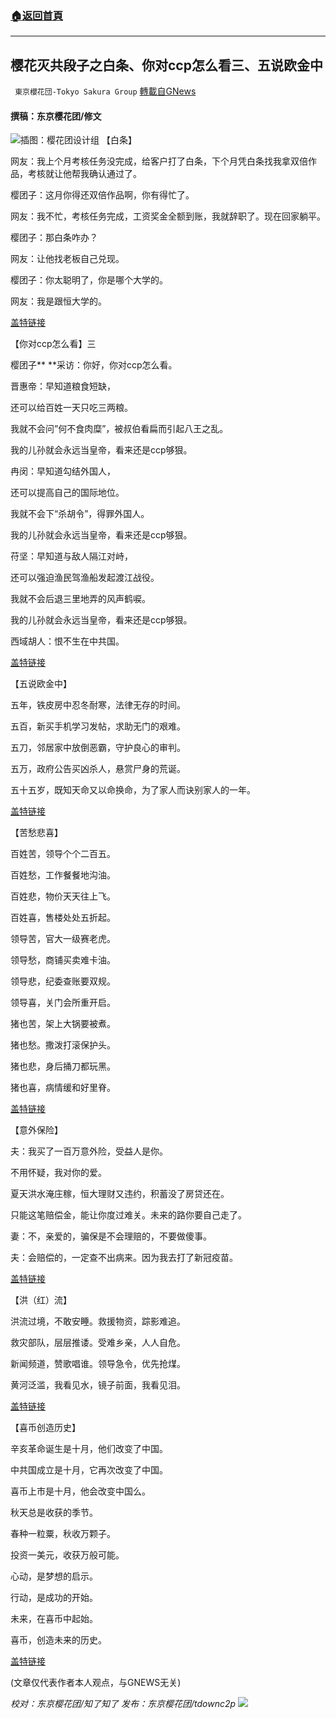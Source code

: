 ###  [:house:返回首頁](https://github.com/ourhimalayas/txt)
---


## 樱花灭共段子之白条、你对ccp怎么看三、五说欧金中
` 東京櫻花団-Tokyo Sakura Group` [轉載自GNews](https://gnews.org/zh-hans/1600508/)

#### 撰稿：东京樱花团/修文
![](https://assets.gnews.org/wp-content/uploads/2021/10/3424.jpg)插图：樱花团设计组
【白条】

网友：我上个月考核任务没完成，给客户打了白条，下个月凭白条找我拿双倍作品，考核就让他帮我确认通过了。

樱团子：这月你得还双倍作品啊，你有得忙了。

网友：我不忙，考核任务完成，工资奖金全额到账，我就辞职了。现在回家躺平。

樱团子：那白条咋办？

网友：让他找老板自己兑现。

樱团子：你太聪明了，你是哪个大学的。

网友：我是跟恒大学的。

[盖特链接](https://www.gettr.com/post/pe2w4e26dd)

【你对ccp怎么看】三

樱团子** **采访：你好，你对ccp怎么看。

晋惠帝：早知道粮食短缺，

还可以给百姓一天只吃三两粮。

我就不会问”何不食肉糜”，被叔伯看扁而引起八王之乱。

我的儿孙就会永远当皇帝，看来还是ccp够狠。

冉闵：早知道勾结外国人，

还可以提高自己的国际地位。

我就不会下“杀胡令”，得罪外国人。

我的儿孙就会永远当皇帝，看来还是ccp够狠。

苻坚：早知道与敌人隔江对峙，

还可以强迫渔民驾渔船发起渡江战役。

我就不会后退三里地弄的风声鹤唳。

我的儿孙就会永远当皇帝，看来还是ccp够狠。

西域胡人：恨不生在中共国。

[盖特链接](https://www.gettr.com/post/pe49ujae1c)

【五说欧金中】

五年，铁皮房中忍冬耐寒，法律无存的时间。

五百，新买手机学习发帖，求助无门的艰难。

五刀，邻居家中放倒恶霸，守护良心的审判。

五万，政府公告买凶杀人，悬赏尸身的荒诞。

五十五岁，既知天命又以命换命，为了家人而诀别家人的一年。

[盖特链接](https://www.gettr.com/post/pe5hojc020)

【苦愁悲喜】

百姓苦，领导个个二百五。

百姓愁，工作餐餐地沟油。

百姓悲，物价天天往上飞。

百姓喜，售楼处处五折起。

领导苦，官大一级赛老虎。

领导愁，商铺买卖难卡油。

领导悲，纪委查账要双规。

领导喜，关门会所重开启。

猪也苦，架上大锅要被煮。

猪也愁。撒泼打滚保护头。

猪也悲，身后捅刀都玩黑。

猪也喜，病情缓和好里脊。

[盖特链接](https://www.gettr.com/post/pe8hjua5be)

【意外保险】

夫：我买了一百万意外险，受益人是你。

不用怀疑，我对你的爱。

夏天洪水淹庄稼，恒大理财又违约，积蓄没了房贷还在。

只能这笔赔偿金，能让你度过难关。未来的路你要自己走了。

妻：不，亲爱的，骗保是不会理赔的，不要做傻事。

夫：会赔偿的，一定查不出病来。因为我去打了新冠疫苗。

[盖特链接](https://www.gettr.com/post/peaz9ead9f)

【洪（红）流】

洪流过境，不敢安睡。救援物资，踪影难追。

救灾部队，层层推诿。受难乡亲，人人自危。

新闻频道，赞歌唱谁。领导急令，优先抢煤。

黄河泛滥，我看见水，镜子前面，我看见泪。

[盖特链接](https://www.gettr.com/post/pdl79kbcf0)

【喜币创造历史】

辛亥革命诞生是十月，他们改变了中国。

中共国成立是十月，它再次改变了中国。

喜币上市是十月，他会改变中国么。

秋天总是收获的季节。

春种一粒粟，秋收万颗子。

投资一美元，收获万般可能。

心动，是梦想的启示。

行动，是成功的开始。

未来，在喜币中起始。

喜币，创造未来的历史。

[盖特链接](https://www.gettr.com/post/peddjaf87e)

(文章仅代表作者本人观点，与GNEWS无关)

*校对：东京樱花团/知了知了
发布：东京樱花团/tdownc2p*
![](https://assets.gnews.org/wp-content/uploads/2021/08/image0-1-36.jpg)
